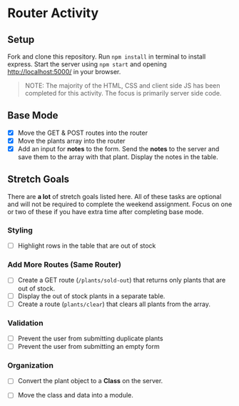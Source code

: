 # Router Activity

## Setup

Fork and clone this repository. Run `npm install` in terminal to install express. Start the server using `npm start` and opening [http://localhost:5000/](http://localhost:5000/) in your browser.

> NOTE: The majority of the HTML, CSS and client side JS has been completed for this activity. The focus is primarily server side code.

## Base Mode

- [x] Move the GET & POST routes into the router
- [x] Move the plants array into the router
- [x] Add an input for **notes** to the form. Send the **notes** to the server and save them to the array with that plant. Display the notes in the table.

## Stretch Goals

There are **a lot** of stretch goals listed here. All of these tasks are optional and will not be required to complete the weekend assignment. Focus on one or two of these if you have extra time after completing base mode.

### Styling

- [ ] Highlight rows in the table that are out of stock

### Add More Routes (Same Router)

- [ ] Create a GET route (`/plants/sold-out`) that returns only plants that are out of stock. 
- [ ] Display the out of stock plants in a separate table.
- [ ] Create a route (`plants/clear`) that clears all plants from the array. 

### Validation

- [ ] Prevent the user from submitting duplicate plants
- [ ] Prevent the user from submitting an empty form

### Organization

- [ ] Convert the plant object to a **Class** on the server. 
- [ ] Move the class and data into a module.
 